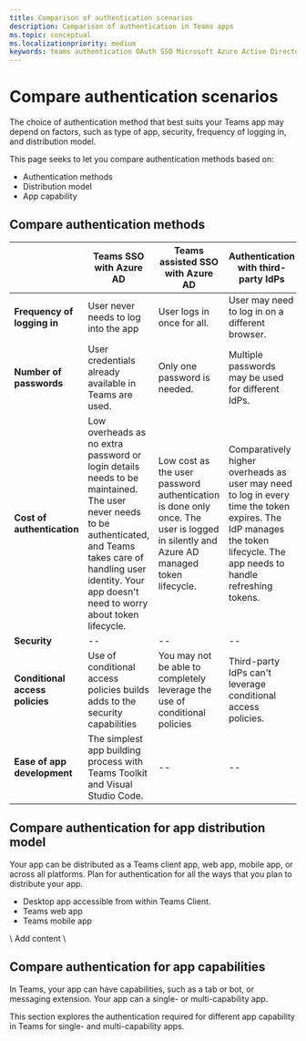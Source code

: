 ```yaml
---
title: Comparison of authentication scenarios
description: Comparison of authentication in Teams apps
ms.topic: conceptual
ms.localizationpriority: medium
keywords: teams authentication OAuth SSO Microsoft Azure Active Directory (Azure AD) app scenarios
---
```


# Compare authentication scenarios

The choice of authentication method that best suits your Teams app may depend on factors, such as type of app, security, frequency of logging in, and distribution model.

This page seeks to let you compare authentication methods based on:

- Authentication methods
- Distribution model
- App capability

## Compare authentication methods

| &nbsp; | Teams SSO with Azure AD | Teams assisted SSO with Azure AD | Authentication with third-party IdPs |
| --- | --- | --- | --- |
| **Frequency of logging in** | User never needs to log into the app | User logs in once for all. | User may need to log in on a different browser. |
| **Number of passwords** | User credentials already available in Teams are used. | Only one password is needed. | Multiple passwords may be used for different IdPs. |
| **Cost of authentication** | Low overheads as no extra password or login details needs to be maintained. The user never needs to be authenticated, and Teams takes care of handling user identity. Your app doesn't need to worry about token lifecycle. | Low cost as the user password authentication is done only once. The user is logged in silently and Azure AD managed token lifecycle. | Comparatively higher overheads as user may need to log in every time the token expires. The IdP manages the token lifecycle. The app needs to handle refreshing tokens. |
| **Security** | -- | -- | -- |
| **Conditional access policies** | Use of conditional access policies builds adds to the security capabilities  | You may not be able to completely leverage the use of conditional policies | Third-party IdPs can't leverage conditional access policies. |
| **Ease of app development** | The simplest app building process with Teams Toolkit and Visual Studio Code. | -- | -- |

## Compare authentication for app distribution model

Your app can be distributed as a Teams client app, web app, mobile app, or across all platforms. Plan for authentication for all the ways that you plan to distribute your app.

- Desktop app accessible from within Teams Client.
- Teams web app
- Teams mobile app

\ Add content \

## Compare authentication for app capabilities

In Teams, your app can have capabilities, such as a tab or bot, or messaging extension. Your app can a single- or multi-capability app.

This section explores the authentication required for different app capability in Teams for single- and multi-capability apps.
